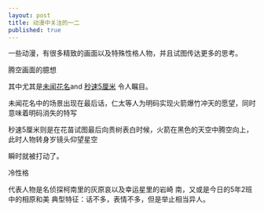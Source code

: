 ```yaml
---
layout: post
title: 动漫中关注的一二
published: true
---
```


一些动漫，有很多精致的画面以及特殊性格人物，并且试图传达更多的思考。

腾空画面的臆想

其中尤其是[未闻花名](http://movie.douban.com/subject/5397537/)and [秒速5厘米](http://movie.douban.com/subject/2043546/) 令人瞩目。

未闻花名中的场景出现在最后话，仁太等人为明码实现火箭爆竹冲天的愿望，同时意味着明码消失的特写

秒速5厘米则是在花苗试图最后向贵树表白时候，火箭在黑色的天空中腾空向上，此时人物转身岁镜头仰望星空

瞬时就被打动了。

冷性格

代表人物是名侦探柯南里的灰原哀以及幸运星里的岩崎 南，又或是今日的5年2班中的相原和美 典型特征：话不多，表情不多，但是举止相当异人。
